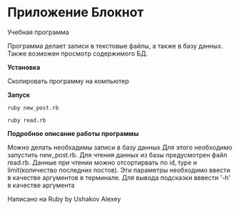 # Приложение Блокнот

Учебная программа

Программа делает записи в текстовые файлы, а также в базу данных. Также возможен просмотр содержимого БД.

**Установка**

Скопировать программу на компьютер

**Запуск**
```
ruby new_post.rb
```
```
ruby read.rb
```

**Подробное описание работы программы**

Можно делать необхадимы записи в базу данных Для этого необходимо запустить new_post.rb. Для чтения данных из базы предусмотрен файл read.rb. 
Данные при чтении можно отсортирвать по id, type и limit(количество последних постов). Эти параметры необходимо ввести в качестве аргументов в терминале.
Для вывода подсказки вввести '-h' в качестве аргумента

Написано на Ruby by Ushakov Alexey



